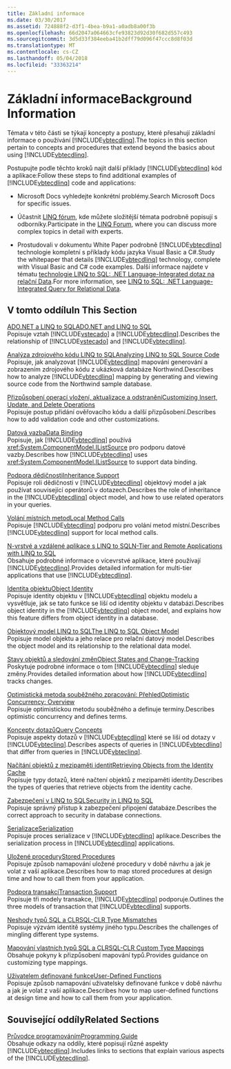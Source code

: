 ```yaml
---
title: Základní informace
ms.date: 03/30/2017
ms.assetid: 724888f2-d3f1-4bea-b9a1-a0adb8a00f3b
ms.openlocfilehash: 66d2047a064663cfe93823d92d30f682d557c493
ms.sourcegitcommit: 3d5d33f384eeba41b2dff79d096f47ccc8d8f03d
ms.translationtype: MT
ms.contentlocale: cs-CZ
ms.lasthandoff: 05/04/2018
ms.locfileid: "33363214"
---
```

# <a name="background-information"></a><span data-ttu-id="cc919-102">Základní informace</span><span class="sxs-lookup"><span data-stu-id="cc919-102">Background Information</span></span>
<span data-ttu-id="cc919-103">Témata v této části se týkají koncepty a postupy, které přesahují základní informace o používání [!INCLUDE[vbtecdlinq](../../../../../../includes/vbtecdlinq-md.md)].</span><span class="sxs-lookup"><span data-stu-id="cc919-103">The topics in this section pertain to concepts and procedures that extend beyond the basics about using [!INCLUDE[vbtecdlinq](../../../../../../includes/vbtecdlinq-md.md)].</span></span>  
  
 <span data-ttu-id="cc919-104">Postupujte podle těchto kroků najít další příklady [!INCLUDE[vbtecdlinq](../../../../../../includes/vbtecdlinq-md.md)] kód a aplikace:</span><span class="sxs-lookup"><span data-stu-id="cc919-104">Follow these steps to find additional examples of [!INCLUDE[vbtecdlinq](../../../../../../includes/vbtecdlinq-md.md)] code and applications:</span></span>  
  
-   <span data-ttu-id="cc919-105">Microsoft Docs vyhledejte konkrétní problémy.</span><span class="sxs-lookup"><span data-stu-id="cc919-105">Search Microsoft Docs for specific issues.</span></span>  
  
-   <span data-ttu-id="cc919-106">Účastnit [LINQ fórum](http://go.microsoft.com/fwlink/?LinkId=76488), kde můžete složitější témata podrobně popisují s odborníky.</span><span class="sxs-lookup"><span data-stu-id="cc919-106">Participate in the [LINQ Forum](http://go.microsoft.com/fwlink/?LinkId=76488), where you can discuss more complex topics in detail with experts.</span></span>  
  
-   <span data-ttu-id="cc919-107">Prostudovali v dokumentu White Paper podrobně [!INCLUDE[vbtecdlinq](../../../../../../includes/vbtecdlinq-md.md)] technologie kompletní s příklady kódu jazyka Visual Basic a C#.</span><span class="sxs-lookup"><span data-stu-id="cc919-107">Study the whitepaper that details [!INCLUDE[vbtecdlinq](../../../../../../includes/vbtecdlinq-md.md)] technology, complete with Visual Basic and C# code examples.</span></span> <span data-ttu-id="cc919-108">Další informace najdete v tématu [technologie LINQ to SQL: .NET Language-Integrated dotaz na relační Data](http://go.microsoft.com/fwlink/?LinkId=93205).</span><span class="sxs-lookup"><span data-stu-id="cc919-108">For more information, see [LINQ to SQL: .NET Language-Integrated Query for Relational Data](http://go.microsoft.com/fwlink/?LinkId=93205).</span></span>  
  
## <a name="in-this-section"></a><span data-ttu-id="cc919-109">V tomto oddílu</span><span class="sxs-lookup"><span data-stu-id="cc919-109">In This Section</span></span>  
 [<span data-ttu-id="cc919-110">ADO.NET a LINQ to SQL</span><span class="sxs-lookup"><span data-stu-id="cc919-110">ADO.NET and LINQ to SQL</span></span>](../../../../../../docs/framework/data/adonet/sql/linq/ado-net-and-linq-to-sql.md)  
 <span data-ttu-id="cc919-111">Popisuje vztah [!INCLUDE[vstecado](../../../../../../includes/vstecado-md.md)] a [!INCLUDE[vbtecdlinq](../../../../../../includes/vbtecdlinq-md.md)].</span><span class="sxs-lookup"><span data-stu-id="cc919-111">Describes the relationship of [!INCLUDE[vstecado](../../../../../../includes/vstecado-md.md)] and [!INCLUDE[vbtecdlinq](../../../../../../includes/vbtecdlinq-md.md)].</span></span>  
  
 [<span data-ttu-id="cc919-112">Analýza zdrojového kódu LINQ to SQL</span><span class="sxs-lookup"><span data-stu-id="cc919-112">Analyzing LINQ to SQL Source Code</span></span>](../../../../../../docs/framework/data/adonet/sql/linq/analyzing-linq-to-sql-source-code.md)  
 <span data-ttu-id="cc919-113">Popisuje, jak analyzovat [!INCLUDE[vbtecdlinq](../../../../../../includes/vbtecdlinq-md.md)] mapování generování a zobrazením zdrojového kódu z ukázková databáze Northwind.</span><span class="sxs-lookup"><span data-stu-id="cc919-113">Describes how to analyze [!INCLUDE[vbtecdlinq](../../../../../../includes/vbtecdlinq-md.md)] mapping by generating and viewing source code from the Northwind sample database.</span></span>  
  
 [<span data-ttu-id="cc919-114">Přizpůsobení operací vložení, aktualizace a odstranění</span><span class="sxs-lookup"><span data-stu-id="cc919-114">Customizing Insert, Update, and Delete Operations</span></span>](../../../../../../docs/framework/data/adonet/sql/linq/customizing-insert-update-and-delete-operations.md)  
 <span data-ttu-id="cc919-115">Popisuje postup přidání ověřovacího kódu a další přizpůsobení.</span><span class="sxs-lookup"><span data-stu-id="cc919-115">Describes how to add validation code and other customizations.</span></span>  
  
 [<span data-ttu-id="cc919-116">Datová vazba</span><span class="sxs-lookup"><span data-stu-id="cc919-116">Data Binding</span></span>](../../../../../../docs/framework/data/adonet/sql/linq/data-binding.md)  
 <span data-ttu-id="cc919-117">Popisuje, jak [!INCLUDE[vbtecdlinq](../../../../../../includes/vbtecdlinq-md.md)] používá <xref:System.ComponentModel.IListSource> pro podporu datové vazby.</span><span class="sxs-lookup"><span data-stu-id="cc919-117">Describes how [!INCLUDE[vbtecdlinq](../../../../../../includes/vbtecdlinq-md.md)] uses <xref:System.ComponentModel.IListSource> to support data binding.</span></span>  
  
 [<span data-ttu-id="cc919-118">Podpora dědičnosti</span><span class="sxs-lookup"><span data-stu-id="cc919-118">Inheritance Support</span></span>](../../../../../../docs/framework/data/adonet/sql/linq/inheritance-support.md)  
 <span data-ttu-id="cc919-119">Popisuje roli dědičnosti v [!INCLUDE[vbtecdlinq](../../../../../../includes/vbtecdlinq-md.md)] objektový model a jak používat související operátorů v dotazech.</span><span class="sxs-lookup"><span data-stu-id="cc919-119">Describes the role of inheritance in the [!INCLUDE[vbtecdlinq](../../../../../../includes/vbtecdlinq-md.md)] object model, and how to use related operators in your queries.</span></span>  
  
 [<span data-ttu-id="cc919-120">Volání místních metod</span><span class="sxs-lookup"><span data-stu-id="cc919-120">Local Method Calls</span></span>](../../../../../../docs/framework/data/adonet/sql/linq/local-method-calls.md)  
 <span data-ttu-id="cc919-121">Popisuje [!INCLUDE[vbtecdlinq](../../../../../../includes/vbtecdlinq-md.md)] podporu pro volání metod místní.</span><span class="sxs-lookup"><span data-stu-id="cc919-121">Describes [!INCLUDE[vbtecdlinq](../../../../../../includes/vbtecdlinq-md.md)] support for local method calls.</span></span>  
  
 [<span data-ttu-id="cc919-122">N-vrstvé a vzdálené aplikace s LINQ to SQL</span><span class="sxs-lookup"><span data-stu-id="cc919-122">N-Tier and Remote Applications with LINQ to SQL</span></span>](../../../../../../docs/framework/data/adonet/sql/linq/n-tier-and-remote-applications-with-linq-to-sql.md)  
 <span data-ttu-id="cc919-123">Obsahuje podrobné informace o vícevrstvé aplikace, které používají [!INCLUDE[vbtecdlinq](../../../../../../includes/vbtecdlinq-md.md)].</span><span class="sxs-lookup"><span data-stu-id="cc919-123">Provides detailed information for multi-tier applications that use [!INCLUDE[vbtecdlinq](../../../../../../includes/vbtecdlinq-md.md)].</span></span>  
  
 [<span data-ttu-id="cc919-124">Identita objektu</span><span class="sxs-lookup"><span data-stu-id="cc919-124">Object Identity</span></span>](../../../../../../docs/framework/data/adonet/sql/linq/object-identity.md)  
 <span data-ttu-id="cc919-125">Popisuje identity objektu v [!INCLUDE[vbtecdlinq](../../../../../../includes/vbtecdlinq-md.md)] objektu modelu a vysvětluje, jak se tato funkce se liší od identity objektu v databázi.</span><span class="sxs-lookup"><span data-stu-id="cc919-125">Describes object identity in the [!INCLUDE[vbtecdlinq](../../../../../../includes/vbtecdlinq-md.md)] object model, and explains how this feature differs from object identity in a database.</span></span>  
  
 [<span data-ttu-id="cc919-126">Objektový model LINQ to SQL</span><span class="sxs-lookup"><span data-stu-id="cc919-126">The LINQ to SQL Object Model</span></span>](../../../../../../docs/framework/data/adonet/sql/linq/the-linq-to-sql-object-model.md)  
 <span data-ttu-id="cc919-127">Popisuje model objektu a jeho relace pro relační datový model.</span><span class="sxs-lookup"><span data-stu-id="cc919-127">Describes the object model and its relationship to the relational data model.</span></span>  
  
 [<span data-ttu-id="cc919-128">Stavy objektů a sledování změn</span><span class="sxs-lookup"><span data-stu-id="cc919-128">Object States and Change-Tracking</span></span>](../../../../../../docs/framework/data/adonet/sql/linq/object-states-and-change-tracking.md)  
 <span data-ttu-id="cc919-129">Poskytuje podrobné informace o tom [!INCLUDE[vbtecdlinq](../../../../../../includes/vbtecdlinq-md.md)] sleduje změny.</span><span class="sxs-lookup"><span data-stu-id="cc919-129">Provides detailed information about how [!INCLUDE[vbtecdlinq](../../../../../../includes/vbtecdlinq-md.md)] tracks changes.</span></span>  
  
 [<span data-ttu-id="cc919-130">Optimistická metoda souběžného zpracování: Přehled</span><span class="sxs-lookup"><span data-stu-id="cc919-130">Optimistic Concurrency: Overview</span></span>](../../../../../../docs/framework/data/adonet/sql/linq/optimistic-concurrency-overview.md)  
 <span data-ttu-id="cc919-131">Popisuje optimistickou metodu souběžného a definuje termíny.</span><span class="sxs-lookup"><span data-stu-id="cc919-131">Describes optimistic concurrency and defines terms.</span></span>  
  
 [<span data-ttu-id="cc919-132">Koncepty dotazů</span><span class="sxs-lookup"><span data-stu-id="cc919-132">Query Concepts</span></span>](../../../../../../docs/framework/data/adonet/sql/linq/query-concepts.md)  
 <span data-ttu-id="cc919-133">Popisuje aspekty dotazů v [!INCLUDE[vbtecdlinq](../../../../../../includes/vbtecdlinq-md.md)] které se liší od dotazy v [!INCLUDE[vbteclinq](../../../../../../includes/vbteclinq-md.md)].</span><span class="sxs-lookup"><span data-stu-id="cc919-133">Describes aspects of queries in [!INCLUDE[vbtecdlinq](../../../../../../includes/vbtecdlinq-md.md)] that differ from queries in [!INCLUDE[vbteclinq](../../../../../../includes/vbteclinq-md.md)].</span></span>  
  
 [<span data-ttu-id="cc919-134">Načítání objektů z mezipaměti identit</span><span class="sxs-lookup"><span data-stu-id="cc919-134">Retrieving Objects from the Identity Cache</span></span>](../../../../../../docs/framework/data/adonet/sql/linq/retrieving-objects-from-the-identity-cache.md)  
 <span data-ttu-id="cc919-135">Popisuje typy dotazů, které načtení objektů z mezipaměti identity.</span><span class="sxs-lookup"><span data-stu-id="cc919-135">Describes the types of queries that retrieve objects from the identity cache.</span></span>  
  
 [<span data-ttu-id="cc919-136">Zabezpečení v LINQ to SQL</span><span class="sxs-lookup"><span data-stu-id="cc919-136">Security in LINQ to SQL</span></span>](../../../../../../docs/framework/data/adonet/sql/linq/security-in-linq-to-sql.md)  
 <span data-ttu-id="cc919-137">Popisuje správný přístup k zabezpečení připojení databáze.</span><span class="sxs-lookup"><span data-stu-id="cc919-137">Describes the correct approach to security in database connections.</span></span>  
  
 [<span data-ttu-id="cc919-138">Serializace</span><span class="sxs-lookup"><span data-stu-id="cc919-138">Serialization</span></span>](../../../../../../docs/framework/data/adonet/sql/linq/serialization.md)  
 <span data-ttu-id="cc919-139">Popisuje proces serializace v [!INCLUDE[vbtecdlinq](../../../../../../includes/vbtecdlinq-md.md)] aplikace.</span><span class="sxs-lookup"><span data-stu-id="cc919-139">Describes the serialization process in [!INCLUDE[vbtecdlinq](../../../../../../includes/vbtecdlinq-md.md)] applications.</span></span>  
  
 [<span data-ttu-id="cc919-140">Uložené procedury</span><span class="sxs-lookup"><span data-stu-id="cc919-140">Stored Procedures</span></span>](../../../../../../docs/framework/data/adonet/sql/linq/stored-procedures.md)  
 <span data-ttu-id="cc919-141">Popisuje způsob namapování uložené procedury v době návrhu a jak je volat z vaší aplikace.</span><span class="sxs-lookup"><span data-stu-id="cc919-141">Describes how to map stored procedures at design time and how to call them from your application.</span></span>  
  
 [<span data-ttu-id="cc919-142">Podpora transakcí</span><span class="sxs-lookup"><span data-stu-id="cc919-142">Transaction Support</span></span>](../../../../../../docs/framework/data/adonet/sql/linq/transaction-support.md)  
 <span data-ttu-id="cc919-143">Popisuje tři modely transakce, [!INCLUDE[vbtecdlinq](../../../../../../includes/vbtecdlinq-md.md)] podporuje.</span><span class="sxs-lookup"><span data-stu-id="cc919-143">Outlines the three models of transaction that [!INCLUDE[vbtecdlinq](../../../../../../includes/vbtecdlinq-md.md)] supports.</span></span>  
  
 [<span data-ttu-id="cc919-144">Neshody typů SQL a CLR</span><span class="sxs-lookup"><span data-stu-id="cc919-144">SQL-CLR Type Mismatches</span></span>](../../../../../../docs/framework/data/adonet/sql/linq/sql-clr-type-mismatches.md)  
 <span data-ttu-id="cc919-145">Popisuje výzvám identitě systémy jiného typu.</span><span class="sxs-lookup"><span data-stu-id="cc919-145">Describes the challenges of mingling different type systems.</span></span>  
  
 [<span data-ttu-id="cc919-146">Mapování vlastních typů SQL a CLR</span><span class="sxs-lookup"><span data-stu-id="cc919-146">SQL-CLR Custom Type Mappings</span></span>](../../../../../../docs/framework/data/adonet/sql/linq/sql-clr-custom-type-mappings.md)  
 <span data-ttu-id="cc919-147">Obsahuje pokyny k přizpůsobení mapování typů.</span><span class="sxs-lookup"><span data-stu-id="cc919-147">Provides guidance on customizing type mappings.</span></span>  
  
 [<span data-ttu-id="cc919-148">Uživatelem definované funkce</span><span class="sxs-lookup"><span data-stu-id="cc919-148">User-Defined Functions</span></span>](../../../../../../docs/framework/data/adonet/sql/linq/user-defined-functions.md)  
 <span data-ttu-id="cc919-149">Popisuje způsob namapování uživatelsky definované funkce v době návrhu a jak je volat z vaší aplikace.</span><span class="sxs-lookup"><span data-stu-id="cc919-149">Describes how to map user-defined functions at design time and how to call them from your application.</span></span>  
  
## <a name="related-sections"></a><span data-ttu-id="cc919-150">Související oddíly</span><span class="sxs-lookup"><span data-stu-id="cc919-150">Related Sections</span></span>  
 [<span data-ttu-id="cc919-151">Průvodce programováním</span><span class="sxs-lookup"><span data-stu-id="cc919-151">Programming Guide</span></span>](../../../../../../docs/framework/data/adonet/sql/linq/programming-guide.md)  
 <span data-ttu-id="cc919-152">Obsahuje odkazy na oddíly, které popisují různé aspekty [!INCLUDE[vbtecdlinq](../../../../../../includes/vbtecdlinq-md.md)].</span><span class="sxs-lookup"><span data-stu-id="cc919-152">Includes links to sections that explain various aspects of the [!INCLUDE[vbtecdlinq](../../../../../../includes/vbtecdlinq-md.md)].</span></span>

